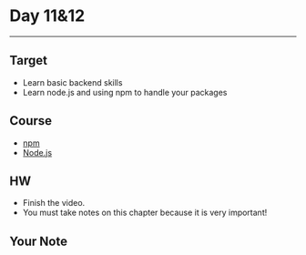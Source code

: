 # Day 11&12

---

## Target

- Learn basic backend skills
- Learn node.js and using npm to handle your packages

## Course

- [npm](https://www.youtube.com/watch?v=5WRw_yZFjdk)
- [Node.js](https://www.youtube.com/watch?v=TlB_eWDSMt4)

## HW

- Finish the video.
- You must take notes on this chapter because it is very important!

## Your Note
